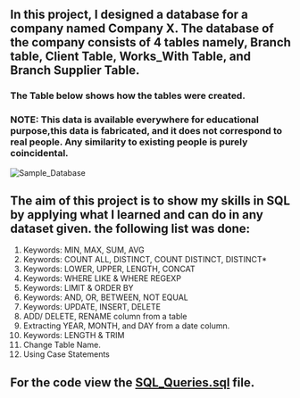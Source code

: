 

## In this project, I designed a database for a company named Company X. The database of the company consists of 4 tables namely, Branch table, Client Table, Works_With Table, and Branch Supplier Table.

### The Table below shows how the tables were created. 

### NOTE: This data is available everywhere for educational purpose,this data is fabricated, and it does not correspond to real people. Any similarity to existing people is purely coincidental.

![Sample_Database](https://github.com/user-attachments/assets/505d03ed-ff52-4f0d-b8da-78bf59f40aea)

## The aim of this project is to show my skills in SQL by applying what I learned and can do in any dataset given. the following list was done:

1. Keywords: MIN, MAX, SUM, AVG
2. Keywords: COUNT ALL, DISTINCT, COUNT DISTINCT, DISTINCT*
3. Keywords: LOWER, UPPER, LENGTH,  CONCAT
4. Keywords: WHERE LIKE  & WHERE REGEXP
5. Keywords: LIMIT & ORDER BY
6. Keywords: AND, OR, BETWEEN, NOT EQUAL
7. Keywords: UPDATE, INSERT, DELETE
8. ADD/ DELETE, RENAME column from a table
9. Extracting YEAR, MONTH, and DAY from a date column.
10. Keywords: LENGTH & TRIM
11. Change Table Name.
12. Using Case Statements

## For the code view the [SQL_Queries.sql](https://github.com/Maged325/SQL-Portfolio/blob/main/Project_3/SQL_Queries.sql) file.

